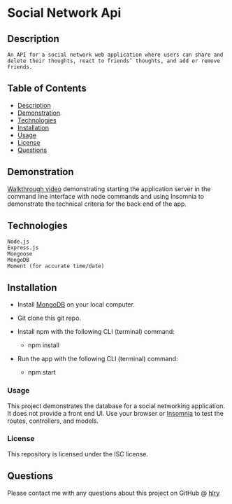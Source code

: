 # Social Network Api

## Description

    An API for a social network web application where users can share and delete their thoughts, react to friends’ thoughts, and add or remove friends.

## Table of Contents

* [Description](#description)
* [Demonstration](#demonstartion)
* [Technologies](#technologies)
* [Installation](#installation)
* [Usage](#usage)
* [License](#license)
* [Questions](#questions)

## Demonstration 
[Walkthrough video](https://drive.google.com/file/d/1DoqGoNpgMHFwJwNji_LXpZX8bWX_Ewh7/view) demonstrating starting the application server in the command line interface with node commands and using Insomnia to demonstrate the technical criteria for the back end of the app.

## Technologies
    Node.js
    Express.js
    Mongoose
    MongoDB
    Moment (for accurate time/date)


## Installation
* Install [MongoDB](https://www.mongodb.com/) on your local computer.

* Git clone this git repo.

* Install npm with the following CLI (terminal) command:
    - npm install

* Run the app with the following CLI (terminal) command:
    - npm start

### Usage
This project demonstrates the database for a social networking application. It does not provide a front end UI. Use your browser or [Insomnia](https://insomnia.rest/) to test the routes, controllers, and models.

### License
This repository is licensed under the ISC license.


## Questions

Please contact me with any questions about this project on
GitHub @ [hlry](https://github.com/hlry) 